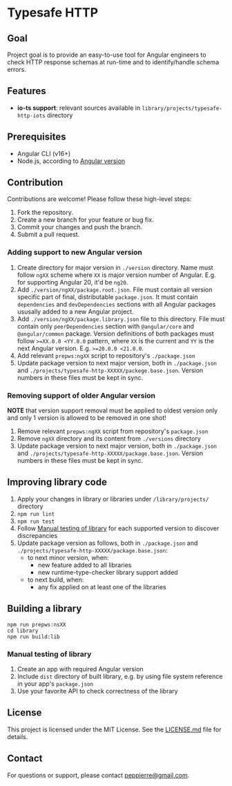 # Typesafe HTTP

## Goal

Project goal is to provide an easy-to-use tool for Angular engineers to check HTTP response schemas at run-time and to identify/handle schema errors.

## Features

- **io-ts support**: relevant sources available in `library/projects/typesafe-http-iots` directory

## Prerequisites

- Angular CLI (v16+) 
- Node.js, according to [Angular version](https://angular.dev/reference/versions)

## Contribution

Contributions are welcome! Please follow these high-level steps:

1. Fork the repository.
2. Create a new branch for your feature or bug fix.
3. Commit your changes and push the branch.
4. Submit a pull request.

### Adding support to new Angular version

1. Create directory for major version in `./version` directory. Name must follow `ngXX` scheme where `XX` is major version number of Angular. E.g. for supporting Angular 20, it'd be `ng20`.
2. Add `./version/ngXX/package.root.json`. File must contain all version specific part of final, distributable `package.json`. It must contain `dependencies` and `devDependencies` sections with all Angular packages ususally added to a new Angular project.
3. Add `./version/ngXX/package.library.json` file to this directory. File must contain only `peerDependencies` section with `@angular/core` and `@angular/common` package. Version definitions of both packages must follow `>=XX.0.0 <YY.0.0` pattern, where `XX` is the current and `YY` is the next Angular version. E.g. `>=20.0.0 <21.0.0`.
4. Add relevant `prepws:ngXX` script to repository's `./package.json`
5. Update package version to next major version, both in `./package.json` and `./projects/typesafe-http-XXXXX/packege.base.json`. Version numbers in these files must be kept in sync.

### Removing support of older Angular version

**NOTE** that version support removal must be applied to oldest version only and only 1 version is allowed to be removed in one shot!

1. Remove relevant `prepws:ngXX` script from repository's `package.json`
2. Remove `ngXX` directory and its content from `./versions` directory
3. Update package version to next major version, both in `./package.json` and `./projects/typesafe-http-XXXXX/package.base.json`. Version numbers in these files must be kept in sync.

## Improving library code

1. Apply your changes in library or libraries under `/library/projects/` directory
3. `npm run lint`
4. `npm run test`
5. Follow [Manual testing of library](#manual-testing-of-library) for each supported version to discover discrepancies
6. Update package version as follows, both in `./package.json` and `./projects/typesafe-http-XXXXX/package.base.json`:
   - to next minor version, when:
      - new feature added to all libraries
      - new runtime-type-checker library support added
   - to next build, when:
      - any fix applied on at least one of the libraries

## Building a library
```
npm run prepws:nsXX
cd library
npm run build:lib
```

### Manual testing of library

1. Create an app with required Angular version
2. Include `dist` directory of built library, e.g. by using file system reference in your app's `package.json`
3. Use your favorite API to check correctness of the library

## License

This project is licensed under the MIT License. See the [LICENSE.md](LICENSE.md) file for details.

## Contact

For questions or support, please contact [peppierre@gmail.com](peppierre@gmail.com).
